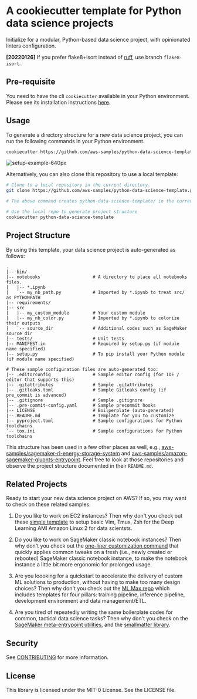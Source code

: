 # A cookiecutter template for Python data science projects

Initialize for a modular, Python-based data science project, with opinionated linters configuration.

**\[20220126\]** If you prefer flake8+isort instead of
[ruff](https://github.com/charliermarsh/ruff), use branch `flake8-isort`.

## Pre-requisite

You need to have the cli `cookiecutter` available in your Python environment. Please see its
installation instructions [here](https://cookiecutter.readthedocs.io/en/latest/installation.html).

## Usage

To generate a directory structure for a new data science project, you can run the following commands
in your Python environment.

```bash
cookiecutter https://github.com/aws-samples/python-data-science-template
```

![setup-example-640px](https://user-images.githubusercontent.com/6405428/130512903-38e4fc96-e5b5-44f5-a4bd-4b4d4c6b3681.gif)

Alternatively, you can also clone this repository to use a local template:

```bash
# Clone to a local repository in the current directory.
git clone https://github.com/aws-samples/python-data-science-template.git

# The above command creates python-data-science-template/ in the current dir.

# Use the local repo to generate project structure
cookiecutter python-data-science-template
```

## Project Structure

By using this template, your data science project is auto-generated as follows:

```text
.
|-- bin/
|-- notebooks                    # A directory to place all notebooks files.
|   |-- *.ipynb
|   `-- my_nb_path.py            # Imported by *.ipynb to treat src/ as PYTHONPATH
|-- requirements/
|-- src
|   |-- my_custom_module         # Your custom module
|   |-- my_nb_color.py           # Imported by *.ipynb to colorize their outputs
|   `-- source_dir               # Additional codes such as SageMaker source dir
|-- tests/                       # Unit tests
|-- MANIFEST.in                  # Required by setup.py (if module name specified)
|-- setup.py                     # To pip install your Python module (if module name specified)

# These sample configuration files are auto-generated too:
|-- .editorconfig                # Sample editor config (for IDE / editor that supports this)
|-- .gitattributes               # Sample .gitattributes
|-- .gitleaks.toml               # Sample Gitleaks config (if pre_commit is advanced)
|-- .gitignore                   # Sample .gitignore
|-- .pre-commit-config.yaml      # Sample precommit hooks
|-- LICENSE                      # Boilperplate (auto-generated)
|-- README.md                    # Template for you to customize
|-- pyproject.toml               # Sample configurations for Python toolchains
`-- tox.ini                      # Sample configurations for Python toolchains
```

This structure has been used in a few other places as well, e.g.,
[aws-samples/sagemaker-rl-energy-storage-system](https://github.com/aws-samples/sagemaker-rl-energy-storage-system)
and
[aws-samples/amazon-sagemaker-gluonts-entrypoint](https://github.com/aws-samples/amazon-sagemaker-gluonts-entrypoint).
Feel free to look at those repositories and observe the project structure documented in their
`README.md`.

## Related Projects

Ready to start your new data science project on AWS? If so, you may want to check on these related
samples.

1. Do you like to work on EC2 instances? Then why don't you check out these [simple
   template](https://github.com/aws-samples/ec2-data-science-vim-tmux-zsh/) to setup basic Vim,
   Tmux, Zsh for the Deep Learning AMI Amazon Linux 2 for data scientsts.

2. Do you like to work on SageMaker classic notebook instances? Then why don't you check out the
   [one-liner customization
   command](https://github.com/aws-samples/amazon-sagemaker-notebook-instance-customization) that
   quickly applies common tweaks on a fresh (i.e., newly created or rebooted) SageMaker classic
   notebook instance, to make the notebook instance a little bit more ergonomic for prolonged usage.

3. Are you loooking for a quickstart to accelerate the delivery of custom ML solutions to
   production, without having to make too many design choices? Then why don't you check out the [ML
   Max repo](https://github.com/awslabs/mlmax/) which includes templates for four pillars: training
   pipeline, inference pipeline, development environment and data management/ETL.

4. Are you tired of repeatedly writing the same boilerplate codes for common, tactical data science
   tasks? Then why don't you check on the [SageMaker meta-entrypoint
   utilities](https://github.com/aws-samples/amazon-sagemaker-entrypoint-utilities), and the
   [smallmatter library](https://github.com/aws-samples/smallmatter-package).

## Security

See [CONTRIBUTING](CONTRIBUTING.md#security-issue-notifications) for more information.

## License

This library is licensed under the MIT-0 License. See the LICENSE file.
